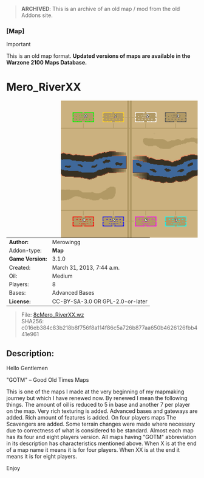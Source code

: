 > **ARCHIVED**: This is an archive of an old map / mod from the old Addons site.

### [Map]

> [!IMPORTANT]
> This is an old map format. **Updated versions of maps are available in the Warzone 2100 Maps Database.**

# Mero_RiverXX

<img src="./preview.jpg" align="right" />

| | |
| - | - |
| __Author:__ | Merowingg |
| Addon-type: | __Map__ |
| __Game Version:__ | 3.1.0 |
| Created: | March 31, 2013, 7:44 a.m. |
| Oil: | Medium |
| Players: | 8 |
| Bases: | Advanced Bases |
| __License:__ | CC-BY-SA-3.0 OR GPL-2.0-or-later |

> File: [8cMero_RiverXX.wz](https://github.com/Warzone2100/old-addons-site/raw/main/assets/76/8cMero_RiverXX.wz)  
> SHA256: c016eb384c83b218b8f756f8a114f86c5a726b877aa650b4626126fbb441e961

## Description:

Hello Gentlemen  

"GOTM" – Good Old Times Maps

This is one of the maps I made at the very beginning of my mapmaking journey but which I have renewed now. By renewed I mean the following things. The amount of oil is reduced to 5 in base and another 7 per player on the map. Very rich texturing is added. Advanced bases and gateways are added. Rich amount of features is added. On four players maps The Scavengers are added. Some terrain changes were made where necessary due to correctness of what is considered to be standard. Almost each map has its four and eight players version. All maps having "GOTM" abbreviation in its description has characteristics mentioned above. When X is at the end of a map name it means it is for four players. When XX is at the end it means it is for eight players.

Enjoy  



